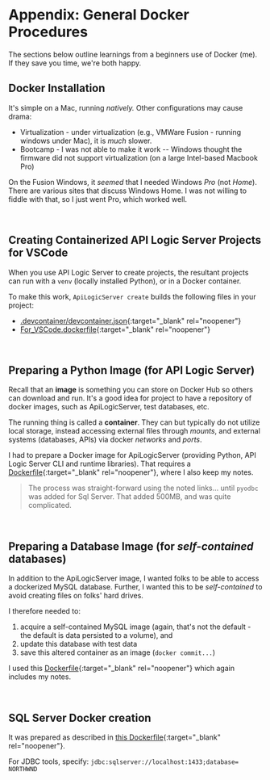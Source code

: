 
# Appendix: General Docker Procedures

The sections below outline learnings from a beginners use of Docker (me).  If they save you time, we're both happy.

## Docker Installation

It's simple on a Mac, running _natively._  Other configurations may cause drama:

* Virtualization - under virtualization (e.g., VMWare Fusion - running windows under Mac), it is _much_ slower.
* Bootcamp - I was not able to make it work -- Windows thought the firmware did not support virtualization (on a large Intel-based Macbook Pro)

On the Fusion Windows, it *seemed* that I needed Windows _Pro_ (not _Home_).  There are various sites that
discuss Windows Home.  I was not willing to fiddle with that, so I just went Pro, which worked well.

&nbsp;

## Creating Containerized API Logic Server Projects for VSCode

When you use API Logic Server to create projects, the resultant projects can run with a `venv` (locally installed Python), or in a Docker container.

To make this work, `ApiLogicServer create` builds the following files in your project:

* [.devcontainer/devcontainer.json](https://github.com/valhuber/ApiLogicServer/blob/main/api_logic_server_cli/project_prototype/.devcontainer/devcontainer.json){:target="_blank" rel="noopener"}
* [For_VSCode.dockerfile](https://github.com/valhuber/ApiLogicServer/blob/main/api_logic_server_cli/project_prototype/.devcontainer/For_VSCode.dockerfile){:target="_blank" rel="noopener"}

&nbsp;

## Preparing a Python Image (for API Logic Server)

Recall that an **image** is something you can store on Docker Hub so others can download and run.  It's a good idea for project to have a repository of docker images, such as ApiLogicServer, test databases, etc.

The running thing is called a **container**.  They can but typically do not utilize local storage, instead accessing external files through _mounts_, and external systems (databases, APIs) via docker _networks_ and _ports_.

I had to prepare a Docker image for ApiLogicServer (providing Python, API Logic Server CLI and runtime libraries).  That requires a [Dockerfile](https://github.com/valhuber/ApiLogicServer/blob/main/docker/api_logic_server.Dockerfile){:target="_blank" rel="noopener"}, where I also keep my notes.

> The process was straight-forward using the noted links... until `pyodbc` was added for Sql Server.  That added 500MB, and was quite complicated.

&nbsp;

## Preparing a Database Image (for _self-contained_ databases)

In addition to the ApiLogicServer image, I wanted folks to be able to access a dockerized MySQL database.  Further, I wanted this to be *self-contained* to avoid creating files on folks' hard drives.

I therefore needed to:

1. acquire a self-contained MySQL image (again, that's not the default - the default is data persisted to a volume), and
2. update this database with test data
3. save this altered container as an image (`docker commit...`)

I used this [Dockerfile](https://github.com/valhuber/ApiLogicServer/blob/main/tests/docker_databases/Dockerfile-MySQL-container-data){:target="_blank" rel="noopener"} which again includes my notes.

&nbsp;

## SQL Server Docker creation

It was prepared as described in [this Dockerfile](https://github.com/valhuber/ApiLogicServer/blob/main/tests/docker_databases/Dockerfile-SqlSvr-instructions){:target="_blank" rel="noopener"}.

For JDBC tools, specify: ```jdbc:sqlserver://localhost:1433;database= NORTHWND```